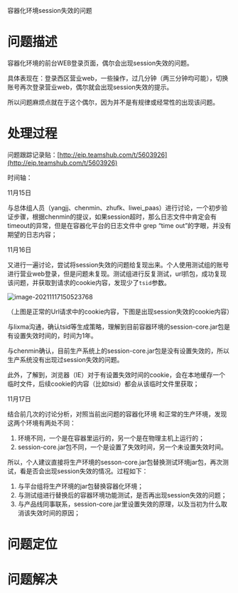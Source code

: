 容器化环境session失效的问题

# 问题描述

容器化环境的前台WEB登录页面，偶尔会出现session失效的问题。

具体表现在：登录西区营业web，一些操作，过几分钟（两三分钟均可能），切换账号再次登录营业web，偶尔就会出现session失效的提示。

所以问题麻烦点就在于这个偶尔，因为并不是有规律或经常性的出现该问题。



# 处理过程

问题跟踪记录贴：[http://eip.teamshub.com/t/5603926](http://eip.teamshub.com/t/5603926)

时间轴：

11月15日

与总体组人员（yangjj、chenmin、zhufk、liwei_paas）进行讨论，一个初步验证步骤，根据chenmin的提议，如果session超时，那么日志文件中肯定会有timeout的异常，但是在容器化平台的日志文件中 grep “time out”的字眼，并没有期望的日志内容；



11月16日

又进行一遍讨论，尝试将session失效的问题给复现出来。个人使用测试组的账号进行营业web登录，但是问题未复现。测试组进行反复测试，url抓包，成功复现该问题，并获取到请求的cookie内容，发现少了`tsid`参数。

![image-20211117150523768](C:\Users\MI\AppData\Roaming\Typora\typora-user-images\image-20211117150523768.png)

（上图是正常的Url请求中的cookie内容，下图是出现session失效的cookie内容）

与lixma沟通，确认tsid等生成策略，理解到目前容器环境的session-core.jar包是有设置失效时间的，时间为1年。

与chenmin确认，目前生产系统上的session-core.jar包是没有设置失效的，所以生产系统没有出现过session失效的问题。

此外，了解到，浏览器（IE）对于有设置失效时间的cookie，会在本地缓存一个临时文件，后续cookie的内容（比如tsid）都会从该临时文件里获取；



11月17日

结合前几次的讨论分析，对照当前出问题的容器化环境 和正常的生产环境，发现这两个环境有两处不同：

1. 环境不同，一个是在容器里运行的，另一个是在物理主机上运行的；
2. session-core.jar包不同，一个是设置了失效时间，另一个未设置失效时间。

所以，个人建议直接将生产环境的sesson-core.jar包替换测试环境jar包，再次测试，看是否会出现session失效的情况。过程如下：

1. 与平台组将生产环境的jar包替换容器化环境；
2. 与测试组进行替换后的容器环境功能测试，是否再出现session失效的问题；
3. 与产品线同事联系，session-core.jar里设置失效的原理，以及当初为什么取消该失效时间的原因；



# 问题定位



# 问题解决

